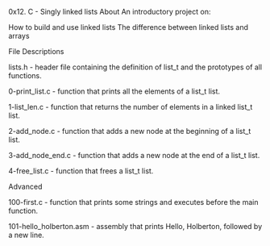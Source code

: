 0x12. C - Singly linked lists About An introductory project on:

How to build and use linked lists The difference between linked lists and arrays

File Descriptions

lists.h - header file containing the definition of list_t and the prototypes of all functions.

0-print_list.c - function that prints all the elements of a list_t list.

1-list_len.c - function that returns the number of elements in a linked list_t list.

2-add_node.c - function that adds a new node at the beginning of a list_t list.

3-add_node_end.c - function that adds a new node at the end of a list_t list.

4-free_list.c - function that frees a list_t list.

Advanced

100-first.c - function that prints some strings and executes before the main function.

101-hello_holberton.asm - assembly that prints Hello, Holberton, followed by a new line.